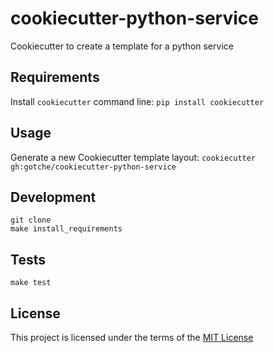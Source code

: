 cookiecutter-python-service
===========================

Cookiecutter to create a template for a python service

Requirements
------------
Install `cookiecutter` command line: `pip install cookiecutter`    

Usage
-----
Generate a new Cookiecutter template layout: `cookiecutter gh:gotche/cookiecutter-python-service`    

Development
-----------
```
git clone
make install_requirements
```

Tests
-----
```
make test
```

License
-------
This project is licensed under the terms of the [MIT License](/LICENSE)
